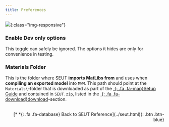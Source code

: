 ```yaml
---
title: Preferences
---
```

![](/modding-reference/assets/images/reference/seut/preferences_1.png){:class="img-responsive"}

### Enable Dev only options
This toggle can safely be ignored. The options it hides are only for convenience in testing.

### Materials Folder
This is the folder where SEUT **imports MatLibs from** and uses when **compiling an exported model** into `MWM`. This path should point at the `Materials\`-folder that is downloaded as part of the [*&nbsp;*{: .fa .fa-map}Setup Guide](/modding-reference/tutorials/tools/3d-modelling/seut/setup) and contained in `SEUT.zip`, listed in the [*&nbsp;*{: .fa .fa-download}download](/modding-reference/tools/3d-modelling/seut/download)-section.
<br><br/>
<p style="text-align:right">[*&nbsp;*{: .fa .fa-database} Back to SEUT Reference](../seut.html){: .btn .btn-blue}</p>